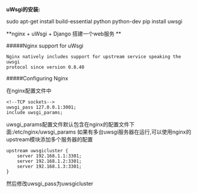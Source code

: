 **uWsgi的安装:**

sudo apt-get install build-essential  python  python-dev
pip install uwsgi

**nginx + uWsgi + Django 搭建一个web服务 **

#####Nginx support for uWsgi 

    Nginx natively includes support for upstream service speaking the uwsgi 
    protocol since version 0.8.40

#####Configuring Nginx

在nginx配置文件中


    <!--TCP sockets-->
    uwsgi_pass 127.0.0.1:3001;
    include uwsgi_params;
    
uwsgi_params配置文件默认包含在nginx的配置文件下面:/etc/nginx/uwsgi_params
如果有多台uwsgi服务器在运行,可以使用nginx的upstream模块添加多个服务器的配置


    upstream uwsgicluster {
        server 192.168.1.1:3301;
        server 192.168.1.2:3301;
        server 192.168.1.3:3301;
    }
然后修改uwsgi_pass为uwsgicluster

